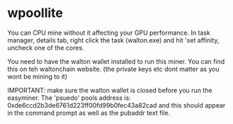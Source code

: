# wpoollite
You can CPU mine without it affecting your GPU performance. In task manager, details tab, right click the task (walton.exe)
and hit 'set affinity, uncheck one of the cores.

You need to have the walton wallet installed to run this miner. You can find this on teh waltonchain website. 
(the private keys etc dont matter as you wont be mining to it)

IMPORTANT: make sure the walton wallet is closed before you run the easyminer. The 'psuedo' pools address is:
0xde6ccd2b3de6761d223ff00fd99b0fec43a82cad and this should appear in the command prompt as well as the pubaddr text file.
